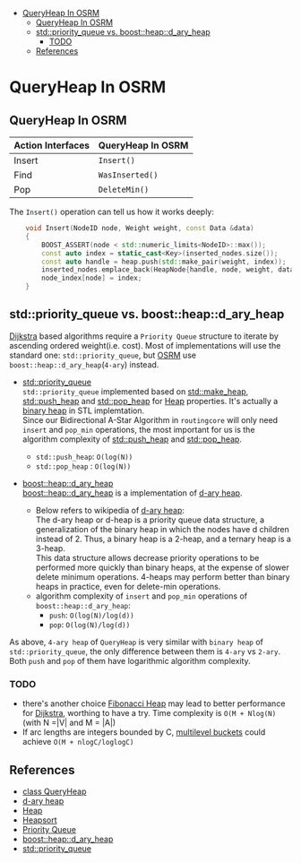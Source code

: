 - [QueryHeap In OSRM](#queryheap-in-osrm)
  - [QueryHeap In OSRM](#queryheap-in-osrm-1)
  - [std::priority_queue vs. boost::heap::d_ary_heap](#stdpriorityqueue-vs-boostheapdaryheap)
    - [TODO](#todo)
  - [References](#references)

# QueryHeap In OSRM

## QueryHeap In OSRM 

| Action Interfaces | QueryHeap In OSRM |
|-------------|---------------------|
|Insert|`Insert()`|
|Find | `WasInserted()` |
|Pop | `DeleteMin()` |

The `Insert()` operation can tell us how it works deeply:    
```c++
    void Insert(NodeID node, Weight weight, const Data &data)
    {
        BOOST_ASSERT(node < std::numeric_limits<NodeID>::max());
        const auto index = static_cast<Key>(inserted_nodes.size());
        const auto handle = heap.push(std::make_pair(weight, index));
        inserted_nodes.emplace_back(HeapNode{handle, node, weight, data});
        node_index[node] = index;
    }

```

## std::priority_queue vs. boost::heap::d_ary_heap
[Dijkstra](https://en.wikipedia.org/wiki/Dijkstra%27s_algorithm) based algorithms require a `Priority Queue` structure to iterate by ascending ordered weight(i.e. cost). Most of implementations will use the standard one: `std::priority_queue`, but [OSRM](https://github.com/Project-OSRM/osrm-backend) use `boost::heap::d_ary_heap`(`4-ary`) instead.    

- [std::priority_queue](http://www.cplusplus.com/reference/queue/priority_queue/)    
`std::priority_queue` implemented based on [std::make_heap](http://www.cplusplus.com/reference/algorithm/make_heap/), [std::push_heap](http://www.cplusplus.com/reference/algorithm/push_heap/) and [std::pop_heap](http://www.cplusplus.com/reference/algorithm/pop_heap/) for [Heap](https://en.wikipedia.org/wiki/Heap_(data_structure)) properties. It's actually a [binary heap](https://en.wikipedia.org/wiki/Binary_heap) in STL implemtation.     
Since our Bidirectional A-Star Algorithm in `routingcore` will only need `insert` and `pop_min` operations, the most important for us is the algorithm complexity of [std::push_heap](http://www.cplusplus.com/reference/algorithm/push_heap/) and [std::pop_heap](http://www.cplusplus.com/reference/algorithm/pop_heap/).    
    - `std::push_heap`: `O(log(N))`
    - `std::pop_heap` : `O(log(N))`

- [boost::heap::d_ary_heap](https://www.boost.org/doc/libs/1_66_0/doc/html/boost/heap/d_ary_heap.html)    
[boost::heap::d_ary_heap](https://www.boost.org/doc/libs/1_66_0/doc/html/boost/heap/d_ary_heap.html) is a implementation of [d-ary heap](https://en.wikipedia.org/wiki/D-ary_heap).      
    - Below refers to wikipedia of [d-ary heap](https://en.wikipedia.org/wiki/D-ary_heap):    
The d-ary heap or d-heap is a priority queue data structure, a generalization of the binary heap in which the nodes have d children instead of 2. Thus, a binary heap is a 2-heap, and a ternary heap is a 3-heap.    
This data structure allows decrease priority operations to be performed more quickly than binary heaps, at the expense of slower delete minimum operations. 4-heaps may perform better than binary heaps in practice, even for delete-min operations.    
    - algorithm complexity of `insert` and `pop_min` operations of `boost::heap::d_ary_heap`:    
        - `push`: `O(log(N)/log(d))`
        - `pop`: `O(log(N)/log(d))`

As above, `4-ary heap` of `QueryHeap` is very similar with `binary heap` of `std::priority_queue`, the only difference between them is `4-ary` vs `2-ary`. Both `push` and `pop` of them have logarithmic algorithm complexity.  


### TODO
- there's another choice [Fibonacci Heap](https://en.wikipedia.org/wiki/Fibonacci_heap) may lead to better performance for [Dijkstra](https://en.wikipedia.org/wiki/Dijkstra%27s_algorithm), worthing to have a try.  Time complexity is `O(M + Nlog(N)`(with N =|V| and M = |A|)
- If arc lengths are integers bounded by C, [multilevel buckets](https://pubsonline.informs.org/doi/abs/10.1287/opre.27.1.161) could achieve `O(M + nlogC/loglogC)`
   
## References
- [class QueryHeap](https://github.com/Project-OSRM/osrm-backend/blob/72e03f9af9824cbb1d26cba878f242eb0feae584/include/util/query_heap.hpp#L195)
- [d-ary heap](https://en.wikipedia.org/wiki/D-ary_heap)
- [Heap](https://en.wikipedia.org/wiki/Heap_(data_structure))
- [Heapsort](https://en.wikipedia.org/wiki/Heapsort)
- [Priority Queue](https://en.wikipedia.org/wiki/Priority_queue)
- [boost::heap::d_ary_heap](https://www.boost.org/doc/libs/1_66_0/doc/html/boost/heap/d_ary_heap.html)
- [std::priority_queue](http://www.cplusplus.com/reference/queue/priority_queue/)  